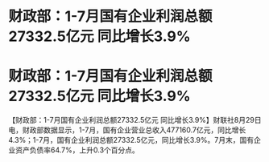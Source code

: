 # 财政部：1-7月国有企业利润总额27332.5亿元 同比增长3.9%

# 财政部：1-7月国有企业利润总额27332.5亿元 同比增长3.9%

【财政部：1-7月国有企业利润总额27332.5亿元
同比增长3.9%】财联社8月29日电，财政部数据显示，1-7月，国有企业营业总收入477160.7亿元，同比增长4.3%；1-7月，国有企业利润总额27332.5亿元，同比增长3.9%。7月末，国有企业资产负债率64.7%，上升0.3个百分点。

